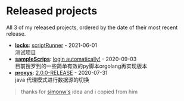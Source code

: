 # Released projects

All <!-- release_count starts -->3<!-- release_count ends --> of my released projects, ordered by the date of their most recent release.

<!-- recent_releases starts -->
* **[locks](https://github.com/fulln/locks)**: [scriptRunner](https://github.com/fulln/locks/releases/tag/scriptRunner) - 2021-06-01
<br>测试项目
* **[sampleScrips](https://github.com/fulln/sampleScrips)**: [login automatically!](https://github.com/fulln/sampleScrips/releases/tag/shell1.0) - 2020-09-03
<br>目前搜罗到的一些简单有效的py脚本orgolang再实现版本
* **[proxys](https://github.com/fulln/proxys)**: [2.0.0-RELEASE](https://github.com/fulln/proxys/releases/tag/2.0.0) - 2020-07-31
<br>java 代理模式进行数据源的切换
<!-- recent_releases ends -->



> thanks for [simonw's](https://github.com/simonw/simonw) idea and i copied from him
